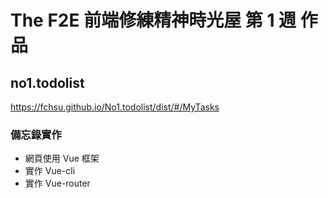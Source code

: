 # The F2E 前端修練精神時光屋 第 1 週 作品

## no1.todolist

<a href="https://fchsu.github.io/No1.todolist/dist/#/MyTasks" target="_blank">https://fchsu.github.io/No1.todolist/dist/#/MyTasks</a>

### 備忘錄實作

- 網頁使用 Vue 框架
- 實作 Vue-cli
- 實作 Vue-router